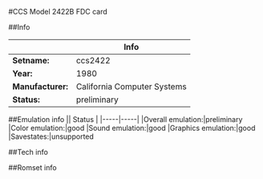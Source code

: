#CCS Model 2422B FDC card

##Info

||Info|
|-----|-----|
|**Setname:**|ccs2422
|**Year:**|1980
|**Manufacturer:**|California Computer Systems
|**Status:**|preliminary

##Emulation info
|| Status |
|-----|-----|
|Overall emulation:|preliminary
|Color emulation:|good
|Sound emulation:|good
|Graphics emulation:|good
|Savestates:|unsupported

##Tech info

##Romset info

<!--- START OF EDITED COMMENT DO NOT TOUCH TEXT ABOVE-->
